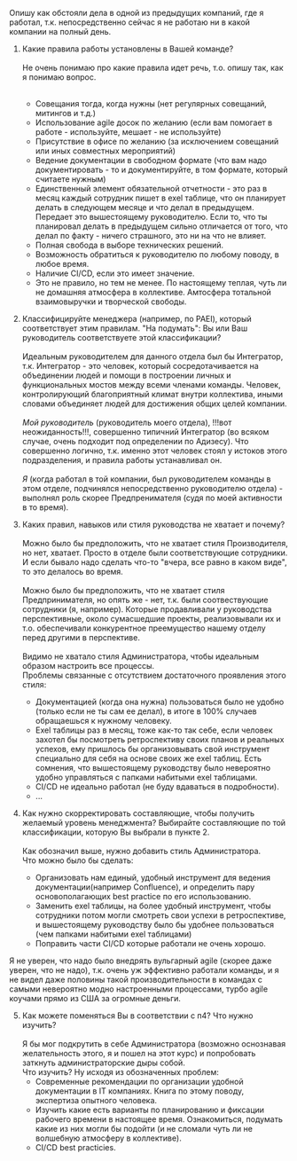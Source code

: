 Опишу как обстояли дела в одной из предыдущих компаний, где я работал, т.к. непосредственно
сейчас я не работаю ни в какой компании на полный день. 


1. Какие правила работы установлены в Вашей команде?
<br/><br>
Не очень понимаю про какие правила идет речь, т.о. опишу так, как я понимаю вопрос.
<br/><br>
    * Совещания тогда, когда нужны (нет регулярных совещаний, митингов и т.д.)
    * Использование agile досок по желанию (если вам помогает в работе - используйте,
    мешает - не используйте)
    * Присутствие в офисе по желанию (за исключением совещаний или иных совместных мероприятий)
    * Ведение документации в свободном формате (что вам надо документировать - то и документируйте,
    в том формате, который считаете нужным)
    * Единственный элемент обязательной отчетности - это раз в месяц каждый сотрудник
    пишет в exel таблице, что он планирует делать в следующем месяце и что делал в
    предыдущем. Передает это вышестоящему руководителю. Если то, что ты планировал
    делать в предыдущем сильно отличается от того, что делал по факту - ничего
    страшного, это ни на что не влияет.
    * Полная свобода в выборе технических решений.
    * Возможность обратиться к руководителю по любому поводу, в любое время.
    * Наличие CI/CD, если это имеет значение.
    * Это не правило, но тем не менее. По настоящему теплая, чуть ли не домашняя
    атмосфера в коллективе. Амтосфера тотальной взаимовыручки и творческой свободы.
    
2. Классифицируйте менеджера (например, по PAEI), который соответствует этим правилам. "На подумать": Вы или Ваш руководитель соответствуете этой классификации? 
<br/><br>
Идеальным руководителем для данного отдела был бы Интегратор, т.к. Интегратор -
это человек, который сосредотачивается на объединении людей и помощи в построении
личных и функциональных мостов между всеми членами команды. Человек, контролирующий
благоприятный климат внутри коллектива, иными словами объединяет людей для 
достижения общих целей компании.
<br/><br>
*Мой руководитель* (руководитель моего отдела), !!!вот неожиданность!!!, совершенно
типичний Интегратор (во всяком случае, очень подходит под определении по Адизесу).
Что совершенно логично, т.к. именно этот человек стоял у истоков этого подразделения,
и правила работы устанавливал он.
<br/><br>
*Я* (когда работал в той компании, был руководителем команды в этом отделе, подчинялся
непосредственно руководителю отдела) - выполнял
роль скорее Предпренимателя (судя по моей активности в то время).

3. Каких правил, навыков или стиля руководства не хватает и почему?
<br/><br>
Можно было бы предположить, что не хватает стиля Производителя, но нет,
хватает. Просто в отделе были соответствующие сотрудники. И если бывало
надо сделать что-то "вчера, все равно в каком виде", то это делалось во
время.
<br/><br>
Можно было бы предположить, что не хватает стиля Предпринимателя, но опять
же - нет, т.к. были соотвествующие сотрудники (я, например). Которые продавливали
у руководства перспективные, около сумасшедшие проекты, реализовывали их и т.о.
обеспечивали конкурентное преемущество нашему отделу перед другими в перспективе.
<br/><br>
Видимо не хватало стиля Администратора, чтобы идеальным образом настроить все
процессы. \
Проблемы связанные с отсутствием достаточного проявления этого стиля:
    * Документацией (когда она нужна) пользоваться было не удобно (только если
    не ты сам ее делал), в итоге в 100% случаев обращаешься к нужному человеку.
    * Exel таблицы раз в месяц, тоже как-то так себе, если человек
    захотел бы посмотреть ретроспективу своих планов и реальных успехов, ему пришлось
    бы организовывать свой инструмент специально для себя на основе своих же exel таблиц.
    Есть сомнения, что вышестоящему руководству было невероятно удобно управляться с
    папками набитыми exel таблицами.
    * CI/CD не идеально работал (не буду вдаваться в подробности).
    * ...

4. Как нужно скорректировать составляющие, чтобы получить желаемый уровень 
менеджмента? Выбирайте составляющие по той классификации, которую Вы выбрали в пункте 2.
<br/><br>
Как обозначил выше, нужно добавить стиль Администратора. \
Что можно было бы сделать:
    * Организовать нам единый, удобный инструмент для ведения документации(например 
    Confluence), и определить пару основополагающих best practice по его использованию. 
    * Заменить exel таблицы, на более удобный инструмент, чтобы
    сотрудники потом могли смотреть свои успехи в ретроспективе, и вышестоящему
    руководству было бы удобнее пользоваться (чем папками набитыми exel таблицами)
    * Поправить части CI/CD которые работали не очень хорошо.
    
Я не уверен, что надо было внедрять вульгарный agile (скорее даже уверен, что не надо), 
т.к. очень уж эффективно работали команды, и я не видел даже половины такой производительности
в командах с самыми невероятно модно настроенными процессами, турбо agile коучами
прямо из США за огромные деньги.

5. Как можете поменяться Вы в соответствии с п4? Что нужно изучить?
<br/><br>
Я бы мог подкрутить в себе Администратора (возможно оснознавая желательность этого, 
я и пошел на этот курс) и попробовать заткнуть администраторские дыры собой. \
Что изучить? Ну исходя из обозначенных проблем:
    * Современные рекомендации по организации удобной документации в IT компаниях.
    Книга по этому поводу, экспертиза опытного человека.
    * Изучить какие есть варианты по планированию и фиксации рабочего времени в настоящее
    время. Ознакомиться, подумать какие из них могли бы подойти (и не сломали чуть ли не
    волшебную атмосферу в коллективе).
    * CI/CD best practicies.
